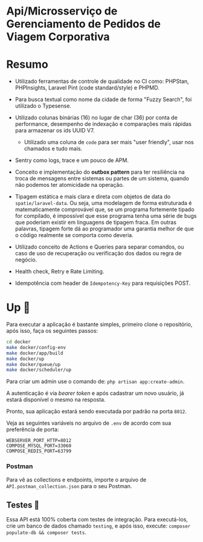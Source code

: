 # Api/Microsserviço de Gerenciamento de Pedidos de Viagem Corporativa

# Resumo

- Utilizado ferramentas de controle de qualidade no CI como: PHPStan, PHPInsights, Laravel Pint (code standard/style) e PHPMD.

- Para busca textual como nome da cidade de forma "Fuzzy Search", foi utilizado o Typesense.

- Utilizado colunas binárias (16) no lugar de char (36) por conta de performance, desempenho de indexação e comparações mais rápidas para armazenar os ids UUID V7.
  - Utilizado uma coluna de `code` para ser mais "user friendly", usar nos chamados e tudo mais.

- Sentry como logs, trace e um pouco de APM.

- Conceito e implementação do **outbox pattern** para ter resiliência na troca de mensagens entre sistemas ou partes de um sistema, quando não podemos ter atomicidade na operação.

- Tipagem estática e mais clara e direta com objetos de data do `spatie/laravel-data`. Ou seja, uma modelagem de forma estruturada é matematicamente comprovável que, se um programa fortemente tipado for compilado, é impossível que esse programa tenha uma série de bugs que poderiam existir em linguagens de tipagem fraca. Em outras palavras, tipagem forte dá ao programador uma garantia melhor de que o código realmente se comporta como deveria.

- Utilizado conceito de Actions e Queries para separar comandos, ou caso de uso de recuperação ou verificação dos dados ou regra de negócio.

- Health check, Retry e Rate Limiting.

- Idempotência com header de `Idempotency-Key` para requisições POST.

# Up 🚀

Para executar a aplicação é bastante simples, primeiro clone o repositório, após isso, faça os seguintes passos:

```bash
cd docker
make docker/config-env
make docker/app/build
make docker/up
make docker/queue/up
make docker/scheduler/up
```

Para criar um admin use o comando de: `php artisan app:create-admin`.

A autenticação é via *bearer token* e após cadastrar um novo usuário, já estará disponível o mesmo na resposta.

Pronto, sua aplicação estará sendo executada por padrão na porta `8012`.

Veja as seguintes variáveis no arquivo de `.env` de acordo com sua preferência de porta:

```
WEBSERVER_PORT_HTTP=8012
COMPOSE_MYSQL_PORT=33060
COMPOSE_REDIS_PORT=63799
```

### Postman

Para vê as collections e endpoints, importe o arquivo de `API.postman_collection.json` para o seu Postman.

## Testes 🐛

Essa API está 100% coberta com testes de integração. Para executá-los, crie um banco de dados chamado `testing`, e após isso, execute: `composer populate-db && composer tests`.
